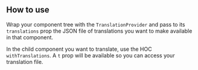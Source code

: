 ## How to use

Wrap your component tree with the `TranslationProvider` and pass to its `translations` prop the JSON file of translations you want to make available in that component.

In the child component you want to translate, use the HOC `withTranslations`. A `t` prop will be available so you can access your translation file.

